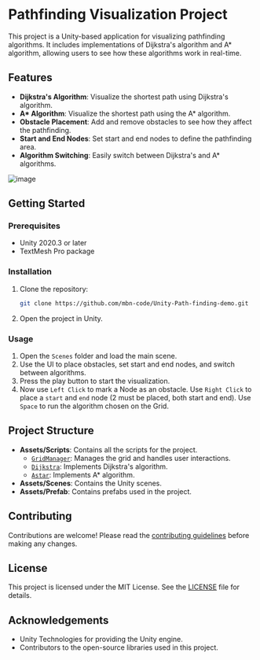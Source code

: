 # Pathfinding Visualization Project

This project is a Unity-based application for visualizing pathfinding algorithms. It includes implementations of Dijkstra's algorithm and A* algorithm, allowing users to see how these algorithms work in real-time.

## Features

- **Dijkstra's Algorithm**: Visualize the shortest path using Dijkstra's algorithm.
- **A\* Algorithm**: Visualize the shortest path using the A* algorithm.
- **Obstacle Placement**: Add and remove obstacles to see how they affect the pathfinding.
- **Start and End Nodes**: Set start and end nodes to define the pathfinding area.
- **Algorithm Switching**: Easily switch between Dijkstra's and A* algorithms.

![image](https://github.com/user-attachments/assets/8445a2df-15b8-4b91-a76b-044ccee59039)


## Getting Started

### Prerequisites

- Unity 2020.3 or later
- TextMesh Pro package

### Installation

1. Clone the repository:
    ```sh
    git clone https://github.com/mbn-code/Unity-Path-finding-demo.git
    ```
2. Open the project in Unity.

### Usage

1. Open the `Scenes` folder and load the main scene.
2. Use the UI to place obstacles, set start and end nodes, and switch between algorithms.
3. Press the play button to start the visualization.
4. Now use `Left Click` to mark a Node as an obstacle. Use `Right Click` to place a `start` and `end` node (2 must be placed, both start and end). Use `Space` to run the algorithm chosen on the Grid.

## Project Structure

- **Assets/Scripts**: Contains all the scripts for the project.
  - [`GridManager`](Assets/Scripts/GridManager.cs): Manages the grid and handles user interactions.
  - [`Dijkstra`](Assets/Scripts/Dijkstra.cs): Implements Dijkstra's algorithm.
  - [`Astar`](Assets/Scripts/Astar.cs): Implements A\* algorithm.
- **Assets/Scenes**: Contains the Unity scenes.
- **Assets/Prefab**: Contains prefabs used in the project.

## Contributing

Contributions are welcome! Please read the [contributing guidelines](Library/PackageCache/com.unity.2d.tilemap.extras@3.1.2/CONTRIBUTING.md) before making any changes.

## License

This project is licensed under the MIT License. See the [LICENSE](LICENSE) file for details.

## Acknowledgements

- Unity Technologies for providing the Unity engine.
- Contributors to the open-source libraries used in this project.
